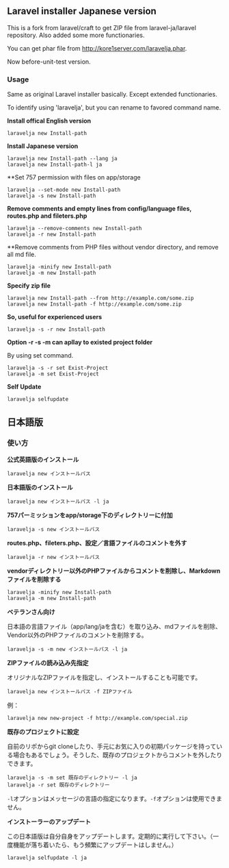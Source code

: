 ## Laravel installer Japanese version

This is a fork from laravel/craft to get ZIP file from laravel-ja/laravel repository. Also added some more functionaries.

You can get phar file from <http://kore1server.com/laravelja.phar>.

Now before-unit-test version.

### Usage

Same as original Laravel installer basically. Except extended functionaries.

To identify using 'laravelja', but you can rename to favored command name.

**Install offical English version**

    laravelja new Install-path

**Install Japanese version**

    laravelja new Install-path --lang ja
    laravelja new Install-path-l ja

**Set 757 permission with files on app/storage

    laravelja --set-mode new Install-path
    laravelja -s new Install-path

**Remove comments and empty lines from config/language files, routes.php and fileters.php**

    laravelja --remove-comments new Install-path
    laravelja -r new Install-path

**Remove comments from PHP files without vendor directory, and remove all md file.

    laravelja -minify new Install-path
    laravelja -m new Install-path

**Specify zip file**

    laravelja new Install-path --from http://example.com/some.zip
    laravelja new Install-path -f http://example.com/some.zip

**So, useful for experienced users**

    laravelja -s -r new Install-path

**Option -r -s -m can apllay to existed project folder**

By using set command.

    laravelja -s -r set Exist-Project
    laravelja -m set Exist-Project

**Self Update**

    laravelja selfupdate


## 日本語版

### 使い方

**公式英語版のインストール**

    laravelja new インストールパス

**日本語版のインストール**

    laravelja new インストールパス -l ja

**757パーミッションをapp/storage下のディレクトリーに付加**

    laravelja -s new インストールバス

**routes.php、fileters.php、設定／言語ファイルのコメントを外す**

    laravelja -r new インストールパス

**vendorディレクトリー以外のPHPファイルからコメントを削除し、Markdownファイルを削除する**

    laravelja -minify new Install-path
    laravelja -m new Install-path

**ベテランさん向け**

日本語の言語ファイル（app/lang/jaを含む）を取り込み、mdファイルを削除、Vendor以外のPHPファイルのコメントを削除する。

    laravelja -s -m new インストールパス -l ja

**ZIPファイルの読み込み先指定**

オリジナルなZIPファイルを指定し、インストールすることも可能です。

    laravelja new インストールパス -f ZIPファイル

例：

    laravelja new new-project -f http://example.com/special.zip

**既存のプロジェクトに設定**

自前のリポからgit cloneしたり、手元にお気に入りの初期パッケージを持っている場合もあるでしょう。そうした、既存のプロジェクトからコメントを外したりできます。

    laravelja -s -m set 既存のディレクトリー -l ja
    laravelja -r set 既存のディレクトリー

`-l`オプションはメッセージの言語の指定になります。`-f`オプションは使用できません。


**インストーラーのアップデート**

この日本語版は自分自身をアップデートします。定期的に実行して下さい。（一度機能が落ち着いたら、もう頻繁にアップデートはしません。）

    laravelja selfupdate -l ja
    
